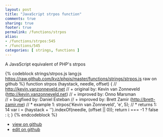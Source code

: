 ```yaml
---
layout: post
title: "JavaScript strpos function"
comments: true
sharing: true
footer: true
permalink: /functions/strpos
alias:
- /functions/strpos:545
- /functions/545
categories: [ strings, functions ]
---
```

A JavaScript equivalent of PHP's strpos
<!-- more -->
{% codeblock strings/strpos.js lang:js https://raw.github.com/kvz/phpjs/master/functions/strings/strpos.js raw on github %}
function strpos (haystack, needle, offset) {
    // http://kevin.vanzonneveld.net
    // +   original by: Kevin van Zonneveld (http://kevin.vanzonneveld.net)
    // +   improved by: Onno Marsman    
    // +   bugfixed by: Daniel Esteban
    // +   improved by: Brett Zamir (http://brett-zamir.me)
    // *     example 1: strpos('Kevin van Zonneveld', 'e', 5);
    // *     returns 1: 14
    var i = (haystack + '').indexOf(needle, (offset || 0));
    return i === -1 ? false : i;
}
{% endcodeblock %}
<ul>
 <li><a href="https://github.com/kvz/phpjs/blob/master/functions/strings/strpos.js">view on github</a></li>
 <li><a href="https://github.com/kvz/phpjs/edit/master/functions/strings/strpos.js">edit on github</a></li>
</ul>
